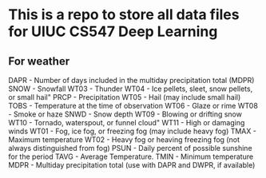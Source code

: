 # This is a repo to store all data files for UIUC CS547 Deep Learning
## For weather 
DAPR - Number of days included in the multiday precipitation total (MDPR) \
SNOW - Snowfall
WT03 - Thunder
WT04 - Ice pellets, sleet, snow pellets, or small hail"
PRCP - Precipitation
WT05 - Hail (may include small hail)
TOBS - Temperature at the time of observation
WT06 - Glaze or rime
WT08 - Smoke or haze
SNWD - Snow depth
WT09 - Blowing or drifting snow
WT10 - Tornado, waterspout, or funnel cloud"
WT11 - High or damaging winds
WT01 - Fog, ice fog, or freezing fog (may include heavy fog)
TMAX - Maximum temperature
WT02 - Heavy fog or heaving freezing fog (not always distinguished from fog)
PSUN - Daily percent of possible sunshine for the period
TAVG - Average Temperature.
TMIN - Minimum temperature
MDPR - Multiday precipitation total (use with DAPR and DWPR, if available)
